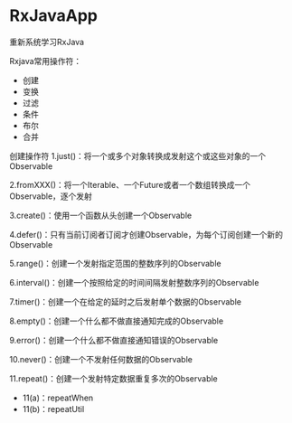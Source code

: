 # RxJavaApp
重新系统学习RxJava

Rxjava常用操作符：
* 创建
* 变换
* 过滤
* 条件
* 布尔
* 合并

创建操作符
1.just()：将一个或多个对象转换成发射这个或这些对象的一个Observable  

2.fromXXX()：将一个Iterable、一个Future或者一个数组转换成一个Observable，逐个发射  

3.create()：使用一个函数从头创建一个Observable  

4.defer()：只有当前订阅者订阅才创建Observable，为每个订阅创建一个新的Observable  

5.range()：创建一个发射指定范围的整数序列的Observable  

6.interval()：创建一个按照给定的时间间隔发射整数序列的Observable  

7.timer()：创建一个在给定的延时之后发射单个数据的Observable  

8.empty()：创建一个什么都不做直接通知完成的Observable  

9.error()：创建一个什么都不做直接通知错误的Observable  

10.never()：创建一个不发射任何数据的Observable  

11.repeat()：创建一个发射特定数据重复多次的Observable  
* 11(a)：repeatWhen
* 11(b)：repeatUtil
